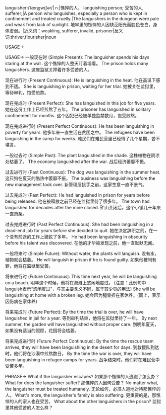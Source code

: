 languisher:/ˈlæŋɡwɪʃər/| n.|憔悴的人， languishing person;  受苦的人, sufferer;|A person who languishes, especially a person who is kept in confinement and treated cruelly.|The languishers in the dungeon were pale and weak from lack of sunlight. 地牢里的憔悴的人因缺乏阳光而脸色苍白，身体虚弱。|近义词：weakling, sufferer, invalid, prisoner|反义词:thriver,flourisher|noun

USAGE->

USAGE->
一般现在时 (Simple Present):
The languisher spends his days staring at the wall.  这个憔悴的人整天盯着墙看。
The prison holds many languishers. 这座监狱关押着许多受苦的人。


现在进行时 (Present Continuous):
He is languishing in the heat. 他在高温下感到不适。
She is languishing in prison, waiting for her trial. 她被关在监狱里，等待审判，饱受煎熬。


现在完成时 (Present Perfect):
She has languished in this job for five years. 她在这份工作上已经煎熬了五年。
The prisoner has languished in solitary confinement for months.  这个囚犯已经被单独监禁数月，饱受煎熬。


现在完成进行时 (Present Perfect Continuous):
He has been languishing in poverty for years. 他多年来一直生活在贫困之中。
The refugees have been languishing in the camp for weeks. 难民们在难民营里已经待了几个星期，苦不堪言。


一般过去时 (Simple Past):
The plant languished in the shade. 这株植物在阴凉处枯萎了。
The economy languished after the war. 战后经济萎靡不振。


过去进行时 (Past Continuous):
The dog was languishing in the summer heat. 这只狗在夏天的酷热中萎靡不振。
The business was languishing before the new management took over. 新管理层接手之前，这家生意一直不景气。


过去完成时 (Past Perfect):
He had languished in prison for years before being released. 他在被释放之前已经在监狱里待了很多年。
The town had languished for decades after the mine closed. 矿山关闭后，这个小镇几十年来一直萧条。


过去完成进行时 (Past Perfect Continuous):
She had been languishing in a dead-end job for years before she decided to quit.  她在决定辞职之前，在一个没有前途的工作上蹉跎了多年。
He had been languishing in obscurity before his talent was discovered.  在他的才华被发现之前，他一直默默无闻。


一般将来时 (Simple Future):
Without water, the plants will languish. 没有水，植物就会枯萎。
He will languish in prison if he is found guilty. 如果他被判有罪，他将在监狱里受苦。


将来进行时 (Future Continuous):
This time next year, he will be languishing on a beach. 明年这个时候，他将在海滩上悠闲地度过。 (注意：此例句中languish表示“悠闲度过”，与其主要含义不同，属于较少见的用法)
She will be languishing at home with a broken leg. 她会因为腿骨折在家休养。(同上，表示因伤病在家休养)


将来完成时 (Future Perfect):
By the time the trial is over, he will have languished in jail for a year. 等到审判结束，他将在监狱里待了一年。
By next summer, the garden will have languished without proper care. 到明年夏天，如果没有适当的照顾，花园将会枯萎。


将来完成进行时 (Future Perfect Continuous):
By the time the rescue team arrives, they will have been languishing in the desert for days. 到救援队到达时，他们将在沙漠中煎熬数日。
By the time the war is over, they will have been languishing in refugee camps for years.  战争结束时，他们将在难民营中受苦多年。



PHRASE->
What if the languisher escapes? 如果那个憔悴的人逃跑了怎么办？
What for does the languisher suffer? 那憔悴的人因何受苦？
No matter what, the languisher must be treated humanely. 无论如何，必须人道地对待那憔悴的人。
What's more, the languisher's family is also suffering. 更重要的是，那憔悴的人的家人也在受苦。
What about the other languishers in the prison? 监狱里其他受苦的人怎么样？
